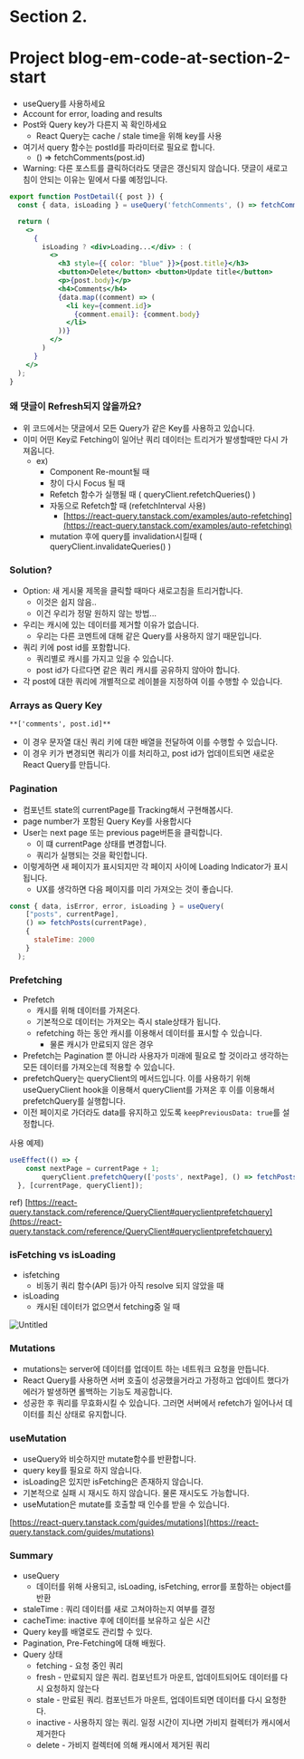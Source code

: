 # Section 2.

# Project blog-em-code-at-section-2-start

- useQuery를 사용하세요
- Account for error, loading and results
- Post와 Query key가 다른지 꼭 확인하세요
    - React Query는 cache / stale time을 위해 key를 사용
- 여기서 query 함수는 postId를 파라미터로 필요로 합니다.
    - () ⇒ fetchComments(post.id)
- Warning: 다른 포스트를 클릭하더라도 댓글은 갱신되지 않습니다. 댓글이 새로고침이 안되는 이유는 밑에서 다룰 예정입니다.

```jsx
export function PostDetail({ post }) {
  const { data, isLoading } = useQuery('fetchComments', () => fetchComments(post.id));

  return (
    <>
      {
        isLoading ? <div>Loading...</div> : (
          <>
            <h3 style={{ color: "blue" }}>{post.title}</h3>
            <button>Delete</button> <button>Update title</button>
            <p>{post.body}</p>
            <h4>Comments</h4>
            {data.map((comment) => (
              <li key={comment.id}>
                {comment.email}: {comment.body}
              </li>
            ))}
          </>
        )
      }
    </>
  );
}
```

### 왜 댓글이 Refresh되지 않을까요?

- 위 코드에서는 댓글에서 모든 Query가 같은 Key를 사용하고 있습니다.
- 이미 어떤 Key로 Fetching이 일어난 쿼리 데이터는 트리거가 발생할때만 다시 가져옵니다.
    - ex)
        - Component Re-mount될 때
        - 창이 다시 Focus 될 때
        - Refetch 함수가 실행될 때 ( queryClient.refetchQueries() )
        - 자동으로 Refetch할 때 (refetchInterval 사용)
            - [https://react-query.tanstack.com/examples/auto-refetching](https://react-query.tanstack.com/examples/auto-refetching)
        - mutation 후에 query를 invalidation시킬때 ( queryClient.invalidateQueries() )

### Solution?

- Option: 새 게시물 제목을 클릭할 때마다 새로고침을 트리거합니다.
    - 이것은 쉽지 않음..
    - 이건 우리가 정말 원하지 않는 방법...
- 우리는 캐시에 있는 데이터를 제거할 이유가 없습니다.
    - 우리는 다른 코멘트에 대해 같은 Query를 사용하지 않기 때문입니다.
- 쿼리 키에 post id를 포함합니다.
    - 쿼리별로 캐시를 가지고 있을 수 있습니다.
    - post id가 다르다면 같은 쿼리 캐시를 공유하지 않아야 합니다.
- 각 post에 대한 쿼리에 개별적으로 레이블을 지정하여 이를 수행할 수 있습니다.

### Arrays as Query Key

`**['comments', post.id]**`

- 이 경우 문자열 대신 쿼리 키에 대한 배열을 전달하여 이를 수행할 수 있습니다.
- 이 경우 키가 변경되면 쿼리가 이를 처리하고, post id가 업데이트되면 새로운 React Query를 만듭니다.

### Pagination

- 컴포넌트 state의 currentPage를 Tracking해서 구현해봅시다.
- page number가 포함된 Query Key를 사용합시다
- User는 next page 또는 previous page버튼을 클릭합니다.
    - 이 떄 currentPage 상태를 변경합니다.
    - 쿼리가 실행되는 것을 확인합니다.
- 이렇게하면 새 페이지가 표시되지만 각 페이지 사이에 Loading Indicator가 표시됩니다.
    - UX를 생각하면 다음 페이지를 미리 가져오는 것이 좋습니다.

```jsx
const { data, isError, error, isLoading } = useQuery(
    ["posts", currentPage], 
    () => fetchPosts(currentPage), 
    {
      staleTime: 2000
    }
  );
```

### Prefetching

- Prefetch
    - 캐시를 위해 데이터를 가져온다.
    - 기본적으로 데이터는 가져오는 즉시 stale상태가 됩니다.
    - refetching 하는 동안 캐시를 이용해서 데이터를 표시할 수 있습니다.
        - 물론 캐시가 만료되지 않은 경우
- Prefetch는 Pagination 뿐 아니라 사용자가 미래에 필요로 할 것이라고 생각하는 모든 데이터를 가져오는데 적용할 수 있습니다.
- prefetchQuery는 queryClient의 메서드입니다. 이를 사용하기 위해 useQueryClient hook을 이용해서 queryClient를 가져온 후 이를 이용해서 prefetchQuery를 실행합니다.
- 이전 페이지로 가더라도 data를 유지하고 있도록 `keepPreviousData: true`를 설정합니다.

사용 예제)

```jsx
useEffect(() => {
    const nextPage = currentPage + 1;
		queryClient.prefetchQuery(['posts', nextPage], () => fetchPosts(nextPage));
  }, [currentPage, queryClient]);
```

ref) [https://react-query.tanstack.com/reference/QueryClient#queryclientprefetchquery](https://react-query.tanstack.com/reference/QueryClient#queryclientprefetchquery)

### isFetching vs isLoading

- isfetching
    - 비동기 쿼리 함수(API 등)가 아직 resolve 되지 않았을 때
- isLoading
    - 캐시된 데이터가 없으면서 fetching중 일 때

![Untitled](Section%202%20eb086c3af7cb4fd4bafada162ac453d4/Untitled.png)

### Mutations

- mutations는 server에 데이터를 업데이트 하는 네트워크 요청을 만듭니다.
- React Query를 사용하면 서버 호출이 성공했을거라고 가정하고 업데이트 했다가 에러가 발생하면 롤백하는 기능도 제공합니다.
- 성공한 후 쿼리를 무효화시킬 수 있습니다. 그러면 서버에서 refetch가 일어나서 데이터를 최신 상태로 유지합니다.

### useMutation

- useQuery와 비슷하지만 mutate함수를 반환합니다.
- query key를 필요로 하지 않습니다.
- isLoading은 있지만 isFetching은 존재하지 않습니다.
- 기본적으로 실패 시 재시도 하지 않습니다. 물론 재시도도 가능합니다.
- useMutation은 mutate를 호출할 때 인수를 받을 수 있습니다.

[https://react-query.tanstack.com/guides/mutations](https://react-query.tanstack.com/guides/mutations)

### Summary

- useQuery
    - 데이터를 위해 사용되고, isLoading, isFetching, error를 포함하는 object를 반환
- staleTime : 쿼리 데이터를 새로 고쳐야하는지 여부를 결정
- cacheTime: inactive 후에 데이터를 보유하고 싶은 시간
- Query key를 배열로도 관리할 수 있다.
- Pagination, Pre-Fetching에 대해 배웠다.
- Query 상태
    - fetching - 요청 중인 쿼리
    - fresh - 만료되지 않은 쿼리. 컴포넌트가 마운트, 업데이트되어도 데이터를 다시 요청하지 않는다
    - stale - 만료된 쿼리. 컴포넌트가 마운트, 업데이트되면 데이터를 다시 요청한다.
    - inactive - 사용하지 않는 쿼리. 일정 시간이 지나면 가비지 컬렉터가 캐시에서 제거한다
    - delete - 가비지 컬렉터에 의해 캐시에서 제거된 쿼리